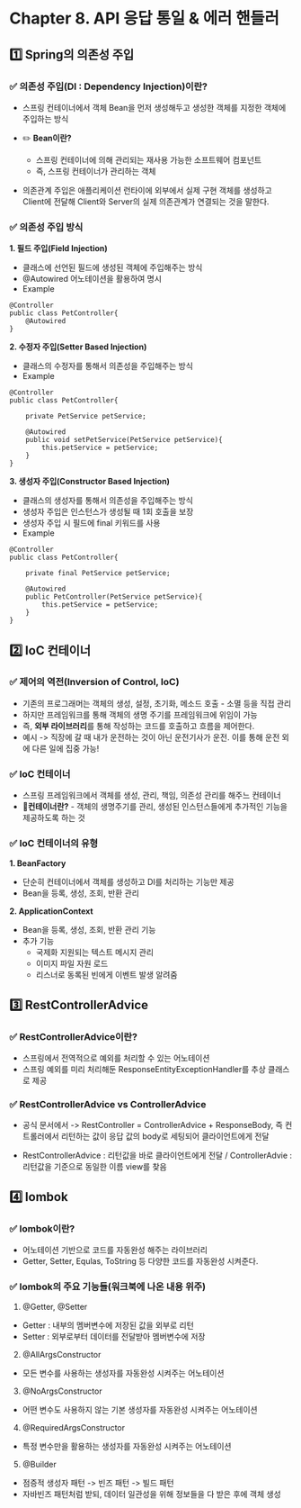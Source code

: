 # Chapter 8. API 응답 통일 & 에러 핸들러  


## 1️⃣ Spring의 의존성 주입

### ✅ 의존성 주입(DI : Dependency Injection)이란?
- 스프링 컨테이너에서 객체 Bean을 먼저 생성해두고 생성한 객체를 지정한 객체에 주입하는 방식
- ✏️ **Bean이란?** 
    - 스프링 컨테이너에 의해 관리되는 재사용 가능한 소프트웨어 컴포넌트
    - 즉, 스프링 컨테이너가 관리하는 객체 

- 의존관계 주입은 애플리케이션 런타이에 외부에서 실제 구현 객체를 생성하고 Client에 전달해 Client와 Server의 실제 의존관계가 연결되는 것을 말한다.

### ✅ 의존성 주입 방식
**1. 필드 주입(Field Injection)**
- 클래스에 선언된 필드에 생성된 객체에 주입해주는 방식
- @Autowired 어노테이션을 활용하여 명시
- Example
```
@Controller
public class PetController{
	@Autowired
}

```

**2. 수정자 주입(Setter Based Injection)**
- 클래스의 수정자를 통해서 의존성을 주입해주는 방식
- Example
```
@Controller
public class PetController{

    private PetService petService;

	@Autowired
    public void setPetService(PetService petService){
    	this.petService = petService;
    }
}

```

**3. 생성자 주입(Constructor Based Injection)**
- 클래스의 생성자를 통해서 의존성을 주입해주는 방식
- 생성자 주입은 인스턴스가 생성될 때 1회 호출을 보장
- 생성자 주입 시 필드에 final 키워드를 사용
- Example
```
@Controller
public class PetController{

    private final PetService petService;

	@Autowired
    public PetController(PetService petService){
    	this.petService = petService;
    }
}

```


## 2️⃣ IoC 컨테이너

### ✅ 제어의 역전(Inversion of Control, IoC)

- 기존의 프로그래머는 객체의 생성, 설정, 초기화, 메소드 호출 - 소멸 등을 직접 관리
- 하지만 프레임워크를 통해 객체의 생명 주기를 프레임워크에 위임이 가능
- 즉, **외부 라이브러리**를 통해 작성하는 코드를 호출하고 흐름을 제어한다.
- 예시 -> 직장에 갈 때 내가 운전하는 것이 아닌 운전기사가 운전. 이를 통해 운전 외에 다른 일에 집중 가능!


### ✅ IoC 컨테이너

- 스프링 프레임워크에서 객체를 생성, 관리, 책임, 의존성 관리를 해주느 컨테이너
- 🎁**컨테이너란?** - 객체의 생명주기를 관리, 생성된 인스턴스들에게 추가적인 기능을 제공하도록 하는 것


### ✅ IoC 컨테이너의 유형
**1. BeanFactory**
- 단순히 컨테이너에서 객체를 생성하고 DI를 처리하는 기능만 제공
- Bean을 등록, 생성, 조회, 반환 관리


**2. ApplicationContext**
- Bean을 등록, 생성, 조회, 반환 관리 기능
- 추가 기능
    - 국제화 지원되는 텍스트 메시지 관리
    - 이미지 파일 자원 로드
    - 리스너로 동록된 빈에게 이벤트 발생 알려줌


## 3️⃣ RestControllerAdvice

### ✅ RestControllerAdvice이란?
- 스프링에서 전역적으로 예외를 처리할 수 있는 어노테이션
- 스프링 예외를 미리 처리해둔 ResponseEntityExceptionHandler를 추상 클래스로 제공 


### ✅ RestControllerAdvice vs ControllerAdvice
- 공식 문서에서 -> RestController = ControllerAdvice + ResponseBody, 즉 컨트롤러에서 리턴하는 값이 응답 값의 body로 세팅되어 클라이언트에게 전달

- RestControllerAdvice : 리턴값을 바로 클라이언트에게 전달 / ControllerAdvie : 리턴값을 기준으로 동일한 이름 view를 찾음 


## 4️⃣ lombok

### ✅ lombok이란?
- 어노테이션 기반으로 코드를 자동완성 해주는 라이브러리
- Getter, Setter, Equlas, ToString 등 다양한 코드를 자동완성 시켜준다.

### ✅ lombok의 주요 기능들(워크북에 나온 내용 위주)
1. @Getter, @Setter
- Getter : 내부의 멤버변수에 저장된 값을 외부로 리턴
- Setter : 외부로부터 데이터를 전달받아 멤버변수에 저장

2. @AllArgsConstructor
- 모든 변수를 사용하는 생성자를 자동완성 시켜주는 어노테이션

3. @NoArgsConstructor
- 어떤 변수도 사용하지 않는 기본 생성자를 자동완성 시켜주는 어노테이션

4. @RequiredArgsConstructor
- 특정 변수만을 활용하는 생성자를 자동완성 시켜주는 어노테이션

5. @Builder
- 점증적 생성자 패턴 -> 빈즈 패턴 -> 빌드 패턴
- 자바빈즈 패턴처럼 받되, 데이터 일관성을 위해 정보들을 다 받은 후에 객체 생성

